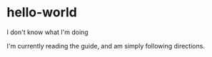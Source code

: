 # hello-world
I don't know what I'm doing

I'm currently reading the guide, and am simply following directions.
